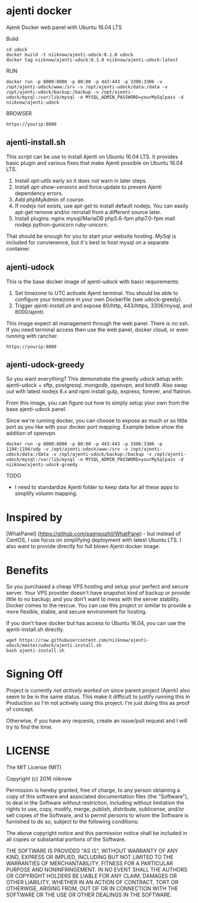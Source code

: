 # ajenti docker
Ajenti Docker web panel with Ubuntu 16.04 LTS

Build
```
cd udock
docker build -t niiknow/ajenti-udock:0.1.0 udock
docker tag niiknow/ajenti-udock:0.1.0 niiknow/ajenti-udock:latest
```

RUN
```
docker run -p 8000:8000 -p 80:80 -p 443:443 -p 3306:3306 -v /opt/ajenti-udock/www:/srv -v /opt/ajenti-udock/data:/data -v /opt/ajenti-udock/backup:/backup -v /opt/ajenti-udock/mysql:/var/lib/mysql -e MYSQL_ADMIN_PASSWORD=yourMySqlpass -d niiknow/ajenti-udock
```

BROWSER
```
https://yourip:8000
```

## ajenti-install.sh
This script can be use to install Ajenti on Ubuntu 16.04 LTS.  It provides basic plugin and various fixes that make Ajenti possible on Ubuntu 16.04 LTS.

1. Install *apt-utils* early so it does not warn in later steps.
2. Install *apt-show-versions* and force update to prevent Ajenti dependency errors.
3. Add phpMyAdmin of course.
4. If nodejs not exists, use apt-get to install default nodejs.  You can easily apt-get remove and/or reinstall from a different source later.  
5. Install plugins: nginx mysql/MariaDB php5.6-fpm php7.0-fpm mail nodejs python-gunicorn ruby-unicorn.

That should be enough for you to start your website hosting.  MySql is included for convienence, but it's best to host mysql on a separate container.

## ajenti-udock
This is the base docker image of ajenti-udock with basic requirements:

1. Set timezone to UTC activate Ajenti terminal.  You should be able to configure your timezone in your own Dockerfile (see udock-greedy).
2. Trigger *ajenti-install.sh* and expose 80/http, 443/https, 3306/mysql, and 8000/ajenti.

This image expect all management through the web panel.  There is no ssh.  If you need terminal access then use the web panel, docker cloud, or even running with rancher.

```
https://yourip:8000
```

## ajenti-udock-greedy
So you want everything?  This demonstrate the greedy udock setup with: ajenti-udock + sftp, postgresql, mongodb, openvpn, and bind9.  Also swap out with latest nodejs 6.x and npm install gulp, express, forever, and flatiron.

From this image, you can figure out how to simply setup your own from the base ajenti-udock panel.

Since we're running docker, you can choose to expose as much or as little port as you like with your docker port mapping.  Example below show the addition of openvpn.

```
docker run -p 8000:8000 -p 80:80 -p 443:443 -p 3306:3306 -p 1194:1194/udp -v /opt/ajenti-udock/www:/srv -v /opt/ajenti-udock/data:/data -v /opt/ajenti-udock/backup:/backup -v /opt/ajenti-udock/mysql:/var/lib/mysql -e MYSQL_ADMIN_PASSWORD=yourMySqlpass -d niiknow/ajenti-udock-greedy
```

TODO
* I need to standardize Ajenti folder to keep data for all these apps to simplify volumn mapping.

# Inspired by
[WhatPanel] (https://github.com/paimpozhil/WhatPane) - but instead of CentOS, I use focus on simplifying deployment with latest Ubuntu LTS.  I also want to provide directly for full blown Ajenti docker image.

# Benefits
So you purchased a cheap VPS hosting and setup your perfect and secure server.  Your VPS provider doesn't have snapshot kind of backup or provide little to no backup; and you don't want to mess with the server stability.  Docker comes to the rescue.  You can use this project or similar to provide a more flexible, stable, and secure environment for hosting.

If you don't have docker but has access to Ubuntu 16.04, you can use the ajenti-install.sh directly.

```
wget https://raw.githubusercontent.com/niiknow/ajenti-udock/master/udock/ajenti-install.sh
bash ajenti-install.sh
```

# Signing Off
Project is currently *not actively worked on* since parent project (Ajenti) also seem to be in the same status.  This make it difficult to justify running this in Production so I'm not actively using this project.  I'm just doing this as proof of concept.

Otherwise, if you have any requests, create an issue/pull request and I will try to find the time.

# LICENSE
The MIT License (MIT)

Copyright (c) 2016 niiknow

Permission is hereby granted, free of charge, to any person obtaining a copy of this software and associated documentation files (the "Software"), to deal in the Software without restriction, including without limitation the rights to use, copy, modify, merge, publish, distribute, sublicense, and/or sell copies of the Software, and to permit persons to whom the Software is furnished to do so, subject to the following conditions:

The above copyright notice and this permission notice shall be included in all copies or substantial portions of the Software.

THE SOFTWARE IS PROVIDED "AS IS", WITHOUT WARRANTY OF ANY KIND, EXPRESS OR IMPLIED, INCLUDING BUT NOT LIMITED TO THE WARRANTIES OF MERCHANTABILITY, FITNESS FOR A PARTICULAR PURPOSE AND NONINFRINGEMENT. IN NO EVENT SHALL THE AUTHORS OR COPYRIGHT HOLDERS BE LIABLE FOR ANY CLAIM, DAMAGES OR OTHER LIABILITY, WHETHER IN AN ACTION OF CONTRACT, TORT OR OTHERWISE, ARISING FROM, OUT OF OR IN CONNECTION WITH THE SOFTWARE OR THE USE OR OTHER DEALINGS IN THE SOFTWARE.